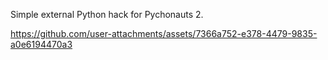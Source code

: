Simple external Python hack for Pychonauts 2.


https://github.com/user-attachments/assets/7366a752-e378-4479-9835-a0e6194470a3


